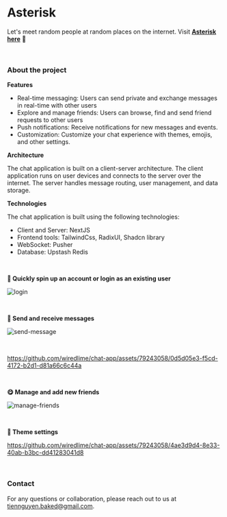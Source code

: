 # Asterisk 
Let's meet random people at random places on the internet.
Visit **[Asterisk here](https://asterisk.vercel.app)** 🚀

<br/>

### About the project

**Features**

- Real-time messaging: Users can send private and exchange messages in real-time with other users
- Explore and manage friends: Users can browse, find and send friend requests to other users
- Push notifications: Receive notifications for new messages and events.
- Customization: Customize your chat experience with themes, emojis, and other settings.

**Architecture**

The chat application is built on a client-server architecture. The client application runs on user devices and connects to the server over the internet. The server handles message routing, user management, and data storage.

**Technologies**

The chat application is built using the following technologies:
- Client and Server: NextJS
- Frontend tools: TailwindCss, RadixUI, Shadcn library
- WebSocket: Pusher
- Database: Upstash Redis

<br/>

**🦄 Quickly spin up an account or login as an existing user**
   

![login](https://github.com/wiredlime/chat-app/assets/79243058/c0ec5f53-5de8-4888-83b2-03300a4be95f)

<br/>

**💬 Send and receive messages**


![send-message](https://github.com/wiredlime/chat-app/assets/79243058/99128d7d-6282-41da-9a88-275378ece1eb)

<br/>

https://github.com/wiredlime/chat-app/assets/79243058/0d5d05e3-f5cd-4172-b2d1-d81a66c6c44a

<br/>


**😋 Manage and add new friends**

![manage-friends](https://github.com/wiredlime/chat-app/assets/79243058/0220d861-0c23-4948-aab8-54d60bd1e7c6)

<br/>

**🎨 Theme settings**

https://github.com/wiredlime/chat-app/assets/79243058/4ae3d9d4-8e33-40ab-b3bc-dd41283041d8

<br/>

### Contact

For any questions or collaboration, please reach out to us at [tiennguyen.baked@gmail.com](mailto:tiennguyen.baked@gmail.com).

